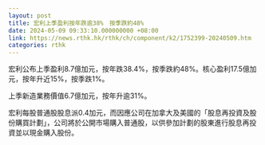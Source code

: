 ```yaml
---
layout: post
title: 宏利上季盈利按年跌逾38%　按季跌約48%
date: 2024-05-09 09:33:10.000000000 +08:00
link: https://news.rthk.hk/rthk/ch/component/k2/1752399-20240509.htm
categories: rthk
---
```


宏利公布上季盈利8.7億加元，按年跌38.4%，按季跌約48%。核心盈利17.5億加元，按年升近15%，按季跌1%。

上季新造業務價值6.7億加元，按年升逾31%。

宏利每股普通股股息派0.4加元，而因應公司在加拿大及美國的「股息再投資及股份購買計劃」，公司將於公開市場購入普通股，以供參加計劃的股東進行股息再投資並以現金購入股份。
